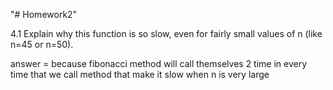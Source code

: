 "# Homework2" 

4.1 Explain why this function is so slow, even for fairly small values of n (like n=45 or n=50). 

answer = because fibonacci method will call themselves 2 time in every time that we call method that make it slow when n is very large
